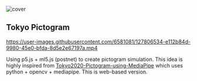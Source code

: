 ![cover](https://user-images.githubusercontent.com/6581081/127807817-8d3971c4-85ea-49d8-ab61-a14376e2f288.jpeg)


## Tokyo Pictogram

https://user-images.githubusercontent.com/6581081/127806534-e112b84d-9980-45e0-bfda-8d5e2e67197a.mp4

Using p5.js + ml5.js (postnet) to create pictogram simulation. This idea is highly inspired from [Tokyo2020-Pictogram-using-MediaPipe](https://github.com/Kazuhito00/Tokyo2020-Pictogram-using-MediaPipe) which uses python + opencv + mediapipe. This is web-based version.
